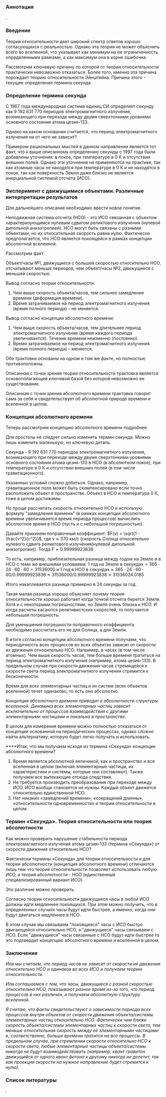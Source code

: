 
### Аннотация

.

### Введение

Теория относительности дает широкий спектр ответов хорошо согласующихся с реальностью. Однако эта теория не может объяснить всего во вселенной, что указывает как минимум на ее ограниченность определенными рамками, а как максимум она в корне ошибочна.

Рассмотрим ключевую причину по которой от теории относительности практически невозможно отказаться. Более того, именно эта причина порождает теорию относительности Эйнштейна. Причина этого - текущее определение термина секунда. 
### Определение термина секунда

С 1967 года международная система единиц СИ определяет секунду как 9 192 631 770 периодов электромагнитного излучения, возникающего при переходе между двумя сверхтонкими уровнями основного состояния атома цезия-133.

Однако на каком основании считается, что период электромагнитного излучения ни от чего не зависит?

Примером рациональных мыслей в данном направлении является тот факт, что к выше описанному определению секунды с 1997 года были добавлены уточнения: в покое, при температуре в 0 К и отсутствии внешних полей. Однако эти уточнения не применяются на практике, так как атомные часы не находятся при температуре в 0 К и не находятся в покое, так как поверхность Земли даже близко не является инерциальной системой отсчета (ИСО).

### Эксперимент с движущимися объектами. Различные интерпретации результатов

Для дальнейшего описание необходимо ввести новое понятие. 

Неподвижная система отсчета (НСО) - это ИСО связанная с объектом характеризующимся нулевым сдвигом реликтового излучения (нулевой дипольной анизотропией). НСО могут быть связаны с разными объектами, но их относительная скорость равна нулю. Фактически предполагается, что НСО является покоящейся в рамках концепции абсолютной вселенной. 

Рассмотрим факт: 

Объект/часы №1, движущиеся с большей скоростью относительно НСО, отсчитывают меньше периодов, чем объект/часы №2, движущиеся с меньшей скоростью.

Вывод согласно теории относительности:

1.  Чем выше скорость объекта/часов, тем сильнее замедление времени (деформация времени).
2.  Время затрачиваемое на период электромагнитного излучения (время полного периода) - не меняется.

Вывод согласно концепции абсолютного времени:

1.  Чем выше скорость объекта/часов, тем длительнее период электромагнитного излучения (время каждого периода увеличивается). Течение времени неизменно (постоянно).
2.  Время затрачиваемое на период электромагнитного излучения (время полного периода) - меняется.

Обе трактовки основаны на одном и том же факте, но полностью противоположны.

Описанная с точки зрения теории относительности трактовка является основополагающей ключевой базой без которой невозможно ее существование.

Описанная с точки зрения абсолютного времени трактовка говорит сама за себя и свидетельствует об абсолютной природе времени и вселенной в целом.

### Концепция абсолютного времени

Теперь рассмотрим концепцию абсолютного времени подробнее. 

Для простоты не следует сильно изменять термин секунда. Можно лишь изменить маленькую, но ключевую деталь.

Секунда - 9 192 631 770 периодов электромагнитного излучения, возникающего при переходе между двумя сверхтонкими уровнями основного состояния атома цезия-133 в НСО (в абсолютном покое), при температуре в 0 К и отсутствии внешних полей (в том числе гравитационного).

Указанных условий сложно добиться. Однако, например, гравитационное поле может быть скомпенсировано если точно расположить объект в пространстве. Объект в НСО и температура 0 К, тоже в целом достижимы.

Но проще рассчитать скорость относительно НСО и использую формулу "замедления времени" (в рамках концепции абсолютного времени увеличивается время периода процессов) вычислить абсолютное время в НСО (пусть и с небольшой погрешностью).

Давайте прикинем поправочный коэффициент: 
$F(v) = \sqrt{1 - \frac{v^2}{c^2}}$, где $v\approx\text{370 км/с}$ (скорость Солнца относительно нулевого сдвига реликтового излучения(нулевой дипольной анизотропии)). Тогда $F\approx\text{0.99999923838}$

То есть, например, приблизительная разница между годом на Земле и в НСО с теми же внешними условиями:
$\text{1 год на Земле в секундах}=365 ⋅ 24 ⋅ 60 ⋅ 60=31536000$ и $\text{1 год в НСО в секундах}\approx365 ⋅ 24 ⋅ 60 ⋅ 60/0.99999923838\approx31536000/0.99999923838 \approx 31536024.0185$

Итого накапливается разница примерно в 24 секунды за год.

Такая малая разница хорошо объясняет почему теория относительности хорошо работает когда точкой отсчета берется Земля. Хотя и с некоторыми погрешностями, но Земля очень близка к НСО. И когда расчеты касаются релятивистских скоростей, то получается небольшая погрешность. 

Для уменьшения погрешности поправочного коэффициента необходимо рассчитать его не для Солнца, а для Земли.

В итоге согласно концепции абсолютного времени получаем, что периодичность всех процессов во всех объектах зависит от скорости их движения относительно НСО. Например, в часах (в том числе атомных). Чем выше скорость часов, тем больше времени тратиться на период электромагнитного излучения (например, атома цезия-133). В предельном случае при скорости движения часов стремящейся к скорости света период электромагнитного излучения стремится к бесконечности.

Время для всех элементарных частиц и их систем (всех объектов вселенной) течет одинаково, то есть оно абсолютно.

*Концепция абсолютного времени приводит к абсолютности структуры вселенной. Динамика всех элементарных частиц зависит исключительно от процессов взаимодействия с другими элементарными частицами и локальна в пространстве.*

В целом для измерения времени можно полностью отказаться от концепции основанной на периодических процессах, однако сложно найти альтернативу, которую будет легко получать и использовать. 

****Итак, что мы получаем исходя из термина «Секунда» концепции абсолютного времени?

1.  Время является абсолютной величиной, как и пространство и вся вселенная в целом (включая элементарные частицы, их характеристики и системы, которые они составляют). Также получаем все вытекающие отсюда следствия.
2.  Не требуется производить преобразования при переходе между ИСО. ИСО вообще становятся не нужны. Каждый объект движется относительно единственной НСО.
3.  Нет никаких «замедлений времени», «сокращений длинны», «относительности одновременности» и теории относительности в целом.

### Термин «Секунда». Теория относительности или теория абсолютности 

Как можно проверить нарушение стабильности периода электромагнитного излучения атома цезия-133 (термина «Секунда») от скорости движения относительно НСО?

Фактически термины «Секунда» для теории относительности и для теории абсолютности (концепция абсолютного времени) отличаются лишь тем что теория относительности позволяет использовать любую ИСО, а теория абсолютности - НСО (единственный специализированный вариант ИСО).

Это различие можно проверить.

Согласно теории относительности движущиеся часы в любой ИСО должны идти медленнее покоящихся. При этом можно получить, что в определенных случаях часы будут идти быстрее, а именно, когда они будут двигаться медленнее в НСО. 

В этом случае мы связываем "покоящиеся" часы с ИСО быстро двигающейся относительно НСО, а "движущиеся" часы связываем с НСО. Если "движущиеся" часы связанные с НСО будут идти быстрее то это подтвердит концепцию абсолютного времени и вселенной в целом.
### Заключение

*Или мы считаем, что период часов не зависит от скорости их движения относительно НСО и одинаков во всех ИСО и получаем теорию относительности.*

*Или соглашаемся с тем, что часы, движущиеся с разной скоростью относительно НСО, показывают разное время из-за того, что период процессов в них различен, и получаем абсолютную структуру вселенной.*

*Я считаю, что факты свидетельствуют о зависимости периода всех процессов внутри объектов от скорости движения объекта/системы элементарных частиц относительно НСО. 
Фактически чем ближе скорость объекта/системы элементарных частиц к скорости света, тем меньше относительная скорость между её элементарными частицами и, соответственно, больше времени тратится на все процессы. 
В предельном случае, при стремлении скорости относительно НСО к скорости света, любые элементарные частицы объекта/системы никогда не будут взаимодействовать (например, квант гравитон движущийся от одного квант фотона к другому никогда не долетит, так как проекция скорости на нужное направление будет стремится к нулю).*

### Список литературы

.